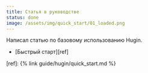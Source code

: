 ```yaml
---
title: Статья в руководстве
status: done
image: /assets/img/quick_start/01_loaded.png
---
```

Написал статью по базовому использованию Hugin.

- [Быстрый старт][ref]

[ref]: {% link guide/hugin/quick_start.md %}
